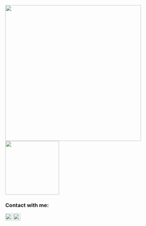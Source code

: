 <img src="https://github-readme-stats.vercel.app/api?username=AliEmreBolukbasi&show_icons=true&theme=radical" width="425"><img src="https://github-readme-stats.vercel.app/api/top-langs/?username=AliEmreBolukbasi&layout=compact&show_icons=true&theme=radical" height="168"/>

### Contact with me:

[<img align="left" alt="LinkedIn" width="22px" src="https://www.iconfinder.com/icons/5296501/download/svg/512" />][linkedin]
[<img align="left" alt="Email" width="22px" src="https://www.iconfinder.com/icons/4202011/download/svg/512" />][email]

[linkedin]: https://www.linkedin.com/in/y%C3%BCcel-sar%C4%B1kaya-86232b166/
[email]: mailto:berkaykata@gmail.com

 
